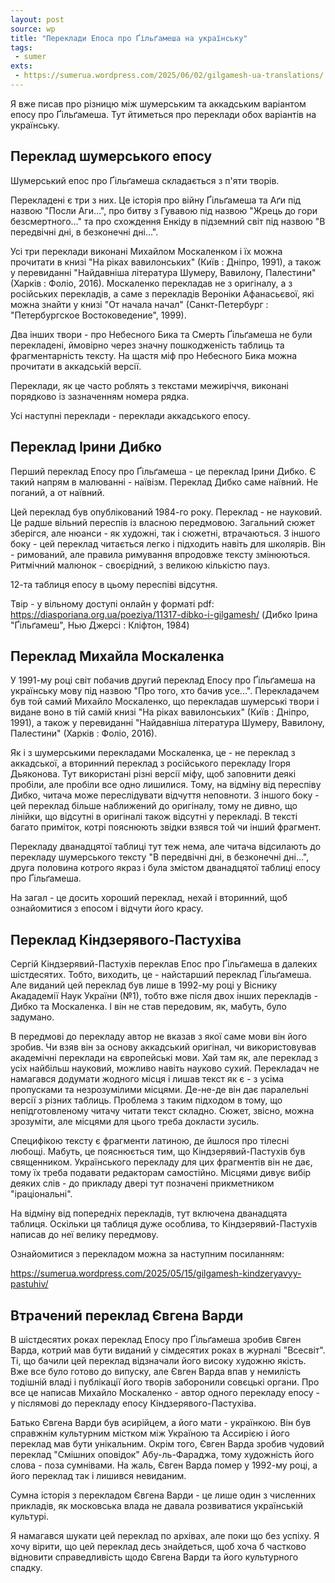 ```yaml
---
layout: post
source: wp
title: "Переклади Епоса про Ґільґамеша на українську"
tags:
 - sumer
exts:
 - https://sumerua.wordpress.com/2025/06/02/gilgamesh-ua-translations/
---
```

Я вже писав про різницю між шумерським та аккадським варіантом епосу про Ґільґамеша. Тут йтиметься про переклади обох варіантів на українську.

## Переклад шумерського епосу

Шумерський епос про Ґільґамеша складається з п'яти творів.

Перекладені є три з них. Це історія про війну Ґільґамеша та Аґи під назвою "Посли Аги...", про битву з Гувавою під назвою "Жрець до гори безсмертного..." та про схождення Енкіду в підземний світ під назвою "В передвічні дні, в безконечні дні...".

Усі три переклади виконані Михайлом Москаленком і їх можна прочитати в книзі "На ріках вавилонських" (Київ : Дніпро, 1991), а також у перевиданні "Найдавніша література Шумеру, Вавилону, Палестини" (Харків : Фоліо, 2016). Москаленко перекладав не з оригіналу, а з російських перекладів, а саме з перекладів Вероніки Афанасьєвої, які можна знайти у книзі "От начала начал" (Санкт-Петербург : "Петербургское Востоковедение", 1999).

Два інших твори - про Небесного Бика та Смерть Ґільґамеша не були перекладені, ймовірно через значну пошкодженість таблиць та фрагментарність тексту. На щастя міф про Небесного Бика можна прочитати в аккадській версії.

Переклади, як це часто роблять з текстами межиріччя, виконані порядково із зазначенням номера рядка.

Усі наступні переклади - переклади аккадського епосу.

## Переклад Ірини Дибко

Перший переклад Епосу про Ґільґамеша - це переклад Ірини Дибко. Є такий напрям в малюванні - наївізм. Переклад Дибко саме наївний. Не поганий, а от наївний.

Цей переклад був опублікований 1984-го року. Переклад - не науковий. Це радше вільний переспів із власною передмовою. Загальний сюжет зберігся, але нюанси - як художні, так і сюжетні, втрачаються. З іншого боку - цей переклад читається легко і підходить навіть для школярів. Він - римований, але правила римування впродовже тексту змінюються. Ритмічний малюнок - своєрідний, з великою кількістю пауз.

12-та таблиця епосу в цьому переспіві відсутня.

Твір - у вільному доступі онлайн у форматі pdf: https://diasporiana.org.ua/poeziya/11317-dibko-i-gilgamesh/ (Дибко Ірина "Ґільґамеш", Нью Джерсі : Кліфтон, 1984)

## Переклад Михайла Москаленка

У 1991-му році світ побачив другий переклад Епосу про Ґільґамеша на українську мову під назвою "Про того, хто бачив усе...". Перекладачем був той самий Михайло Москаленко, що перекладав шумерські твори і видане воно в тій самій книзі "На ріках вавилонських" (Київ : Дніпро, 1991), а також у перевиданні "Найдавніша література Шумеру, Вавилону, Палестини" (Харків : Фоліо, 2016).

Як і з шумерськими перекладами Москаленка, це - не переклад з аккадської, а вторинний переклад з російського перекладу Ігоря Дьяконова. Тут використані різні версії міфу, щоб заповнити деякі пробіли, але пробіли все одно лишилися. Тому, на відміну від переспіву Дибко, читача може переслідувати відчуття неповноти. З іншого боку - цей переклад більше наближений до оригіналу, тому не дивно, що лінійки, що відсутні в оригіналі також відсутні у перекладі. В тексті багато приміток, котрі пояснюють звідки взявся той чи інший фрагмент.

Перекладу дванадцятої таблиці тут теж нема, але читача відсилають до перекладу шумерського тексту "В передвічні дні, в безконечні дні...", друга половина котрого якраз і була змістом дванадцятої таблиці епосу про Ґільґамеша.

На загал - це досить хороший переклад, нехай і вторинний, щоб ознайомитися з епосом і відчути його красу.

## Переклад Кіндзерявого-Пастухіва

Сергій Кіндзерявий-Пастухів переклав Епос про Ґільґамеша в далеких шістдесятих. Тобто, виходить, це - найстарший переклад Ґільґамеша. Але виданий цей переклад був лише в 1992-му році у Віснику Акададемії Наук України (№1), тобто вже після двох інших перекладів - Дибко та Москаленка. І він не став передовим, як, мабуть, було задумано.

В передмові до перекладу автор не вказав з якої саме мови він його зробив. Чи взяв він за основу аккадський оригінал, чи використовував академічні переклади на європейські мови. Хай там як, але переклад з усіх найбільш науковий, можливо навіть науково сухий. Перекладач не намагався додумати жодного місця і лишав текст як є - з усіма пропусками та незрозумілими місцями. Де-не-де він дає паралельні версії з різних таблиць. Проблема з таким підходом в тому, що непідготовленому читачу читати текст складно. Сюжет, звісно, можна зрозуміти, але місцями для цього треба докласти зусиль.

Специфікою тексту є фрагменти латиною, де йшлося про тілесні любощі. Мабуть, це пояснюється тим, що Кіндзерявий-Пастухів був священником. Українського перекладу для цих фрагментів він не дає, тому їх треба подавати редакторам самостійно. Місцями дивує вибір деяких слів - до прикладу двері тут позначені прикметником "іраціональні".

На відміну від попередніх перекладів, тут включена дванадцята таблиця. Оскільки ця таблиця дуже особлива, то Кіндзерявий-Пастухів написав до неї велику передмову.

Ознайомитися з перекладом можна за наступним посиланням:

https://sumerua.wordpress.com/2025/05/15/gilgamesh-kindzeryavyy-pastuhiv/

## Втрачений переклад Євгена Варди

В шістдесятих роках переклад Епосу про Ґільґамеша зробив Євген Варда, котрий мав бути виданий у сімдесятих роках в журналі "Всесвіт".
Ті, що бачили цей переклад відзначали його високу художню якість. 
Вже все було готово до випуску, але Євген Варда впав у немилість тодішній владі і публікації його творів заборонили совєцькі органи.
Про все це написав Михайло Москаленко - автор одного перекладу епосу - у післямові до перекладу епосу Кіндзерявого-Пастухіва.

Батько Євгена Варди був асирійцем, а його мати - українкою. Він був справжнім культурним містком між Україною та Ассирією і його переклад мав бути унікальним.
Окрім того, Євген Варда зробив чудовий переклад "Смішних оповідок" Абу-ль-Фараджа, тому художність його слова - поза сумнівами.
На жаль, Євген Варда помер у 1992-му році, а його переклад так і лишився невиданим. 

Сумна історія з перекладом Євгена Варди - це лише один з численних прикладів, як московська влада не давала розвиватися українській культурі.

Я намагався шукати цей переклад по архівах, але поки що без успіху. 
Я хочу вірити, що цей переклад десь знайдеться, щоб хоча б частково відновити справедливість щодо Євгена Варди та його культурного спадку.
